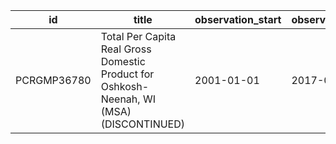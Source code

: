 | id          | title                                                                                    | observation_start   | observation_end   |
|-------------|------------------------------------------------------------------------------------------|---------------------|-------------------|
| PCRGMP36780 | Total Per Capita Real Gross Domestic Product for Oshkosh-Neenah, WI (MSA) (DISCONTINUED) | 2001-01-01          | 2017-01-01        |